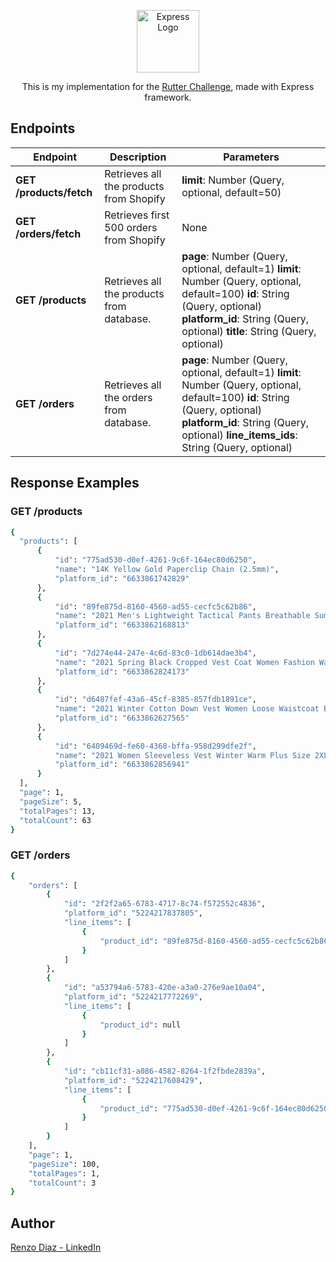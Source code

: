 <p align="center">
  <a href="http://nestjs.com/" target="blank"><img src="https://cdn.freebiesupply.com/logos/large/2x/nodejs-1-logo-png-transparent.png" width="100" alt="Express Logo" /></a>
</p>

  <p align="center">This is my implementation for the <a href="https://rutterapi.notion.site/Public-Technical-Take-home-Question-Contractors-only-a989ec40c1b84d399a31e8f7061ea70b" target="_blank">Rutter Challenge</a>, made with Express framework.</p>
    <p align="center">

## Endpoints

| Endpoint                | Description                               | Parameters                                                                                                                                                                                                             |
| ----------------------- | ----------------------------------------- | ---------------------------------------------------------------------------------------------------------------------------------------------------------------------------------------------------------------------- |
| **GET /products/fetch** | Retrieves all the products from Shopify   | **limit**: Number (Query, optional, default=50)                                                                                                                                                                        |
| **GET /orders/fetch**   | Retrieves first 500 orders from Shopify   | None                                                                                                                                                                                                                   |
| **GET /products**       | Retrieves all the products from database. | **page**: Number (Query, optional, default=1) **limit**: Number (Query, optional, default=100) **id**: String (Query, optional) **platform_id**: String (Query, optional) **title**: String (Query, optional)          |
| **GET /orders**         | Retrieves all the orders from database.   | **page**: Number (Query, optional, default=1) **limit**: Number (Query, optional, default=100) **id**: String (Query, optional) **platform_id**: String (Query, optional) **line_items_ids**: String (Query, optional) |

## Response Examples

### GET /products

```bash
{
  "products": [
      {
          "id": "775ad530-d0ef-4261-9c6f-164ec80d6250",
          "name": "14K Yellow Gold Paperclip Chain (2.5mm)",
          "platform_id": "6633861742829"
      },
      {
          "id": "89fe875d-8160-4560-ad55-cecfc5c62b86",
          "name": "2021 Men's Lightweight Tactical Pants Breathable Summer Casual Army Military Long Trousers Male Waterproof Quick Dry Cargo Pants",
          "platform_id": "6633862168813"
      },
      {
          "id": "7d274e44-247e-4c6d-83c0-1db614dae3b4",
          "name": "2021 Spring Black Cropped Vest Coat Women Fashion Warm Sleeveless Parkas High Collar Waistcoat Female Casual Outerwear Chic Top",
          "platform_id": "6633862824173"
      },
      {
          "id": "d6487fef-43a6-45cf-8385-857fdb1891ce",
          "name": "2021 Winter Cotton Down Vest Women Loose Waistcoat Bodywarm Jacket Cotton Padded Jacket Sleeveless Female Winter Waistcoat",
          "platform_id": "6633862627565"
      },
      {
          "id": "6409469d-fe60-4368-bffa-958d299dfe2f",
          "name": "2021 Women Sleeveless Vest Winter Warm Plus Size 2XL Down Cotton Padded Jacket Female Veats Mandarin Collar Sleeveless Waistcoat",
          "platform_id": "6633862856941"
      }
  ],
  "page": 1,
  "pageSize": 5,
  "totalPages": 13,
  "totalCount": 63
}
```

### GET /orders

```bash
{
    "orders": [
        {
            "id": "2f2f2a65-6783-4717-8c74-f572552c4836",
            "platform_id": "5224217837805",
            "line_items": [
                {
                    "product_id": "89fe875d-8160-4560-ad55-cecfc5c62b86"
                }
            ]
        },
        {
            "id": "a53794a6-5783-420e-a3a0-276e9ae10a04",
            "platform_id": "5224217772269",
            "line_items": [
                {
                    "product_id": null
                }
            ]
        },
        {
            "id": "cb11cf31-a086-4582-8264-1f2fbde2839a",
            "platform_id": "5224217608429",
            "line_items": [
                {
                    "product_id": "775ad530-d0ef-4261-9c6f-164ec80d6250"
                }
            ]
        }
    ],
    "page": 1,
    "pageSize": 100,
    "totalPages": 1,
    "totalCount": 3
}
```

## Author

[Renzo Diaz - LinkedIn](https://www.linkedin.com/in/renzo-diaz-vila/)
